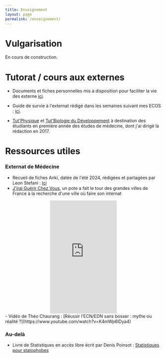 ```yaml
---
title: Enseignement
layout: page
permalink: /enseignement/
---
```


# Vulgarisation

En cours de construction.

# Tutorat / cours aux externes

- Documents et fiches personnelles mis à disposition pour faciliter la vie des externe [ici](https://drive.google.com/drive/folders/1-Ob_YmvAr1tkJx6EplOUOi9tOvie137y?usp=drive_link).

- Guide de survie à l'externat rédigé dans les semaines suivant mes ECOS : [ici](https://bendjelal.github.io/enseignement/survie_externe.html).

- [Tut'Physique](https://drive.google.com/file/d/17VgBKymZdykhiSQzvBQEDLcgaoNamVCW/view) et [Tut'Biologie du Développement](https://drive.google.com/file/d/17H-H5dqWLdVZrgsdDLH7bNZzYC9anwsS/view?usp=sharing) à destination des étudiants en première année des études de médecine, dont j'ai dirigé la rédaction en 2017.

# Ressources utiles

### Externat de Médecine

- Recueil de fiches Anki, datée de l'été 2024, rédigées et partagées par Leon Stefani : [Ici](https://drive.google.com/drive/folders/1YNQfyXgKBJ2n5Q7JOlx0HeiDlsMEWmtT)
- [J'irai Guérir Chez Vous](https://www.youtube.com/channel/UC_2ZIHNIbXjYTcSeux8Foog), un pote a fait le tour des grandes villes de France à la recherche d'une ville où faire son internat
<center>
  <iframe width="215" height="365" src="https://www.youtube.com/embed/s1mq1nEyvjI" title="J&#39;irai guérir chez vous- Générique" frameborder="0" allow="accelerometer; autoplay; clipboard-write; encrypted-media; gyroscope; picture-in-picture; web-share" referrerpolicy="strict-origin-when-cross-origin" allowfullscreen></iframe>
</center>
- Vidéo de Théo Chaurang : [Réussir l’ECN/EDN sans bosser : mythe ou réalité ?](https://www.youtube.com/watch?v=K4mWp6lDya4)  

### Au-delà 

- Livre de Statistiques en accès libre écrit par Denis Poinsot : [Statistiques pour statophobes](https://perso.univ-rennes1.fr/denis.poinsot/Statistiques_%20pour_statophobes/STATISTIQUES%20POUR%20STATOPHOBES.pdf)  